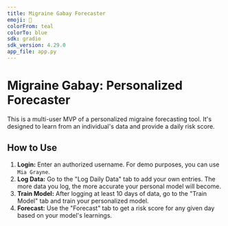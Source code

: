 ```yaml
---
title: Migraine Gabay Forecaster
emoji: 🧠
colorFrom: teal
colorTo: blue
sdk: gradio
sdk_version: 4.29.0
app_file: app.py
---
```


# Migraine Gabay: Personalized Forecaster

This is a multi-user MVP of a personalized migraine forecasting tool. It's designed to learn from an individual's data and provide a daily risk score.

## How to Use

1.  **Login:** Enter an authorized username. For demo purposes, you can use `Mia Grayne`.
2.  **Log Data:** Go to the "Log Daily Data" tab to add your own entries. The more data you log, the more accurate your personal model will become.
3.  **Train Model:** After logging at least 10 days of data, go to the "Train Model" tab and train your personalized model.
4.  **Forecast:** Use the "Forecast" tab to get a risk score for any given day based on your model's learnings.
